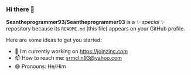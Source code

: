 ### Hi there 👋

**Seantheprogrammer93/Seantheprogrammer93** is a ✨ _special_ ✨ repository because its `README.md` (this file) appears on your GitHub profile.

Here are some ideas to get you started:

- 🔭 I’m currently working on https://joinzinc.com
- 📫 How to reach me: srmclin93@yahoo.com
- 😄 Pronouns: He/Him
